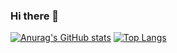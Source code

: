 ### Hi there 👋

<!--
**Leecintosh/Leecintosh** is a ✨ _special_ ✨ repository because its `README.md` (this file) appears on your GitHub profile.

Here are some ideas to get you started:

- 🔭 I’m currently working on ...
- 🌱 I’m currently learning ...
- 👯 I’m looking to collaborate on ...
- 🤔 I’m looking for help with ...
- 💬 Ask me about ...
- 📫 How to reach me: ...
- 😄 Pronouns: ...
- ⚡ Fun fact: ...
-->
[![Anurag's GitHub stats](https://github-readme-stats-six-chi-19.vercel.app/api?username=Leecintosh&show_icons=true)](https://github.com/anuraghazra/github-readme-stats)
[![Top Langs](https://github-readme-stats-six-chi-19.vercel.app/api/top-langs/?username=Leecintosh&langs_count=8)](https://github.com/anuraghazra/github-readme-stats)
